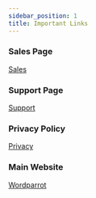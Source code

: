 ```yaml
---
sidebar_position: 1
title: Important Links
---
```


### Sales Page
[Sales](https://www.wordparrot.com/sales)

### Support Page
[Support](https://www.wordparrot.com/support)

### Privacy Policy
[Privacy](https://www.wordparrot.com/privacy)

### Main Website
[Wordparrot](https://www.wordparrot.com)